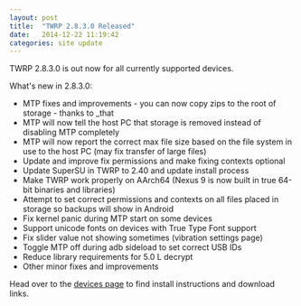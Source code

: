 ```yaml
---
layout: post
title:  "TWRP 2.8.3.0 Released"
date:   2014-12-22 11:19:42
categories: site update
---
```


TWRP 2.8.3.0 is out now for all currently supported devices.

What's new in 2.8.3.0:

  * MTP fixes and improvements - you can now copy zips to the root of storage - thanks to _that
  * MTP will now tell the host PC that storage is removed instead of disabling MTP completely
  * MTP will now report the correct max file size based on the file system in use to the host PC (may fix transfer of large files)
  * Update and improve fix permissions and make fixing contexts optional
  * Update SuperSU in TWRP to 2.40 and update install process
  * Make TWRP work properly on AArch64 (Nexus 9 is now built in true 64-bit binaries and libraries)
  * Attempt to set correct permissions and contexts on all files placed in storage so backups will show in Android
  * Fix kernel panic during MTP start on some devices
  * Support unicode fonts on devices with True Type Font support
  * Fix slider value not showing sometimes (vibration settings page)
  * Toggle MTP off during adb sideload to set correct USB IDs
  * Reduce library requirements for 5.0 L decrypt
  * Other minor fixes and improvements

Head over to the [devices page](http://twrp.me/Devices) to find install instructions and download links.

